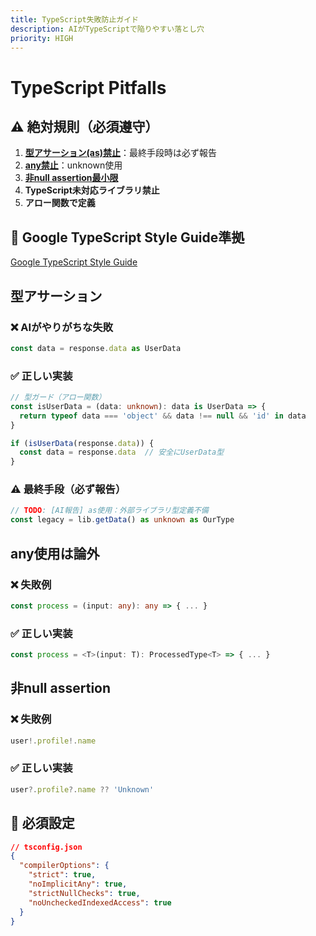 ```yaml
---
title: TypeScript失敗防止ガイド
description: AIがTypeScriptで陥りやすい落とし穴
priority: HIGH
---
```


# TypeScript Pitfalls

## ⚠️ 絶対規則（必須遵守）

1. **[型アサーション(as)禁止](#型アサーション)**：最終手段時は必ず報告
2. **[any禁止](#any使用は論外)**：unknown使用
3. **[非null assertion最小限](#非null-assertion)**
4. **TypeScript未対応ライブラリ禁止**
5. **アロー関数で定義**

## 🎯 Google TypeScript Style Guide準拠
[Google TypeScript Style Guide](https://google.github.io/styleguide/tsguide.html)

## 型アサーション

### ❌ AIがやりがちな失敗
```typescript
const data = response.data as UserData
```

### ✅ 正しい実装
```typescript
// 型ガード（アロー関数）
const isUserData = (data: unknown): data is UserData => {
  return typeof data === 'object' && data !== null && 'id' in data
}

if (isUserData(response.data)) {
  const data = response.data  // 安全にUserData型
}
```

### ⚠️ 最終手段（必ず報告）
```typescript
// TODO: [AI報告] as使用：外部ライブラリ型定義不備
const legacy = lib.getData() as unknown as OurType
```

## any使用は論外

### ❌ 失敗例
```typescript
const process = (input: any): any => { ... }
```

### ✅ 正しい実装
```typescript
const process = <T>(input: T): ProcessedType<T> => { ... }
```

## 非null assertion

### ❌ 失敗例
```typescript
user!.profile!.name
```

### ✅ 正しい実装
```typescript
user?.profile?.name ?? 'Unknown'
```

## 📐 必須設定

```json
// tsconfig.json
{
  "compilerOptions": {
    "strict": true,
    "noImplicitAny": true,
    "strictNullChecks": true,
    "noUncheckedIndexedAccess": true
  }
}
```